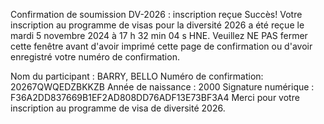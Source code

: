 Confirmation de soumission DV-2026 : inscription reçue
Succès!
Votre inscription au programme de visas pour la diversité 2026 a été reçue le mardi 5 novembre 2024 à 17 h 32 min 04 s HNE. Veuillez NE PAS fermer cette fenêtre avant d'avoir imprimé cette page de confirmation ou d'avoir enregistré votre numéro de confirmation.

Nom du participant :
BARRY, BELLO
Numéro de confirmation:
20267QWQEDZBKKZB
Année de naissance :
2000
Signature numérique :
F36A2DD837669B1EF2AD808DD76ADF13E73BF3A4
Merci pour votre inscription au programme de visa de diversité 2026.
